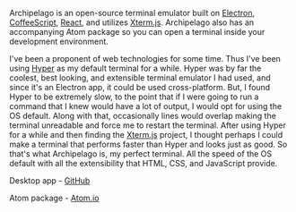 Archipelago is an open-source terminal emulator built on [Electron](https://electronjs.org/), [CoffeeScript](http://coffeescript.org/), [React](https://reactjs.org/), and utilizes [Xterm.js](https://github.com/xtermjs/xterm.js). Archipelago also has an accompanying Atom package so you can open a terminal inside your development environment.

I've been a proponent of web technologies for some time. Thus I've been using
[Hyper](https://github.com/zeit/hyper) as my default terminal for a while.
Hyper was by far the coolest, best looking, and extensible terminal emulator I had used, and since it's an Electron app, it could be used cross-platform. But, I found Hyper to be extremely slow, to the point that if I were going to run a command that I knew would have a lot of output, I would opt for using the OS default. Along with that, occasionally lines would overlap making the terminal unreadable and force me to restart the terminal. After using Hyper for a while and then finding the [Xterm.js](https://xtermjs.org/) project, I thought perhaps I could make a terminal that performs faster than Hyper and looks just as good. So that's what Archipelago is, my perfect terminal. All the speed of the OS default with all the extensibility that HTML, CSS, and JavaScript provide.


Desktop app - [GitHub](http://www.github.com/npezza93/archipelago)

Atom package - [Atom.io](https://atom.io/packages/archipelago)
